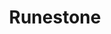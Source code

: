 ---
layout: default
title: Runestone
blurb: Runestone is a course management system with tightly integrated Skulpt support.  Perfect for CS classes
link: http://runestoneinteractive.org/
screenshot: http://placehold.it/400x400
---